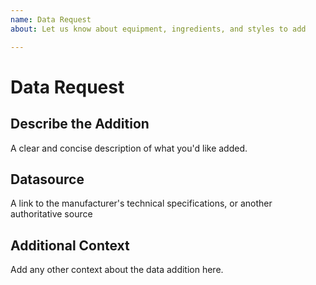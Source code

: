 ```yaml
---
name: Data Request
about: Let us know about equipment, ingredients, and styles to add

---
```


# Data Request

## Describe the Addition

A clear and concise description of what you'd like added.

## Datasource

A link to the manufacturer's technical specifications, or another authoritative source

## Additional Context

Add any other context about the data addition here.

